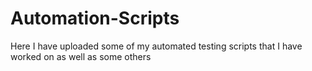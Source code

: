 # Automation-Scripts
Here I have uploaded some of my automated testing scripts that I have worked on as well as some others
